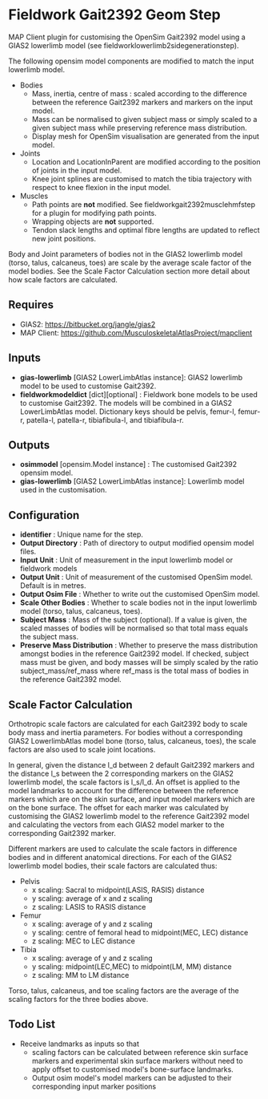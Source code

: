 Fieldwork Gait2392 Geom Step
================================
MAP Client plugin for customising the OpenSim Gait2392 model using
a GIAS2 lowerlimb model (see fieldworklowerlimb2sidegenerationstep).

The following opensim model components are modified to match the input
lowerlimb model.

- Bodies
    - Mass, inertia, centre of mass : scaled according to the difference
        between the reference Gait2392 markers and markers on the input model.
    - Mass can be normalised to given subject mass or simply scaled to a given subject mass while preserving reference mass distribution.
    - Display mesh for OpenSim visualisation are generated from the input model.
- Joints
    - Location and LocationInParent are modified according to the position of joints in the input model.
    - Knee joint splines are customised to match the tibia trajectory with respect to knee flexion in the input model.
- Muscles
    - Path points are **not** modified. See fieldworkgait2392musclehmfstep for a plugin for modifying path points.
    - Wrapping objects are **not** supported.
    - Tendon slack lengths and optimal fibre lengths are updated to reflect new joint positions.
    
Body and Joint parameters of bodies not in the GIAS2 lowerlimb model (torso, talus, calcaneus, toes) are scale by the average scale factor of the model bodies. See the Scale Factor Calculation section more detail about how scale factors are calculated.

Requires
--------
- GIAS2: https://bitbucket.org/jangle/gias2
- MAP Client: https://github.com/MusculoskeletalAtlasProject/mapclient

Inputs
------
- **gias-lowerlimb** [GIAS2 LowerLimbAtlas instance]: GIAS2 lowerlimb model to be used to customise Gait2392.
- **fieldworkmodeldict** [dict][optional] :
    Fieldwork bone models to be used to customise Gait2392. The models will be combined in a GIAS2 LowerLimbAtlas model.
    Dictionary keys should be
        pelvis,
        femur-l,
        femur-r,
        patella-l,
        patella-r,
        tibiafibula-l,
        and tibiafibula-r.

Outputs
-------
- **osimmodel** [opensim.Model instance] : The customised Gait2392 opensim model.
- **gias-lowerlimb** [GIAS2 LowerLimbAtlas instance]: Lowerlimb model used in the customisation.

Configuration
-------------
- **identifier** : Unique name for the step.
- **Output Directory** : Path of directory to output modified opensim model files.
- **Input Unit** : Unit of measurement in the input lowerlimb model or fieldwork models
- **Output Unit** : Unit of measurement of the customised OpenSim model. Default is in metres.
- **Output Osim File** : Whether to write out the customised OpenSim model.
- **Scale Other Bodies** : Whether to scale bodies not in the input lowerlimb model (torso, talus, calcaneus, toes).
- **Subject Mass** : Mass of the subject (optional). If a value is given, the scaled masses of bodies will be normalised so that total mass equals the subject mass.
- **Preserve Mass Distribution** : Whether to preserve the mass distribution amongst bodies in the reference Gait2392 model. If checked, subject mass must be given, and body masses will be simply scaled by the ratio subject_mass/ref_mass where ref_mass is the total mass of bodies in the reference Gait2392 model.

Scale Factor Calculation
------------------------
Orthotropic scale factors are calculated for each Gait2392 body to scale body mass and inertia parameters.
For bodies without a corresponding GIAS2 LowerlimbAtlas model bone (torso, talus, calcaneus, toes), the scale factors are also used to scale joint locations.

In general, given the distance l_d between 2 default Gait2392 markers and the distance l_s between the 2 corresponding markers on the GIAS2 lowerlimb model, the scale factors is l_s/l_d.
An offset is applied to the model landmarks to account for the difference between the reference markers which are on the skin surface, and input model markers which are on the bone surface.
The offset for each marker was calculated by customising the GIAS2 lowerlimb model to the reference Gait2392 model and calculating the vectors from each GIAS2 model marker to the corresponding Gait2392 marker.

Different markers are used to calculate the scale factors in difference bodies and in different anatomical directions.
For each of the GIAS2 lowerlimb model bodies, their scale factors are calculated thus:

- Pelvis
    - x scaling: Sacral to midpoint(LASIS, RASIS) distance
    - y scaling: average of x and z scaling
    - z scaling: LASIS to RASIS distance
- Femur
    - x scaling: average of y and z scaling
    - y scaling: centre of femoral head to midpoint(MEC, LEC) distance
    - z scaling: MEC to LEC distance
- Tibia
    - x scaling: average of y and z scaling
    - y scaling: midpoint(LEC,MEC) to midpoint(LM, MM) distance
    - z scaling: MM to LM distance
    
Torso, talus, calcaneus, and toe scaling factors are the average of the scaling factors for the three bodies above.

Todo List
---------
- Receive landmarks as inputs so that
    - scaling factors can be calculated between reference skin surface markers and experimental skin surface markers without need to apply offset to customised model's bone-surface landmarks.
    - Output osim model's model markers can be adjusted to their corresponding input marker positions 
